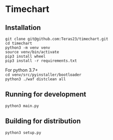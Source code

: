 # Timechart

## Installation

`git clone git@github.com:Teras23/timechart.git`  
`cd timechart`  
`python3 -m venv venv`  
`source venv/bin/activate`  
`pip3 install wheel`  
`pip3 install -r requirements.txt`  

For python 3.7+  
`cd venv/src/pyinstaller/bootloader`  
`python3 ./waf distclean all`  

## Running for development
`python3 main.py`

## Building for distribution

`python3 setup.py`
